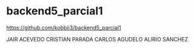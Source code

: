 # backend5_parcial1
https://github.com/kobbii3/backend5_parcial1

JAIR ACEVEDO
CRISTIAN PARADA
CARLOS AGUDELO
ALIRIO SANCHEZ
